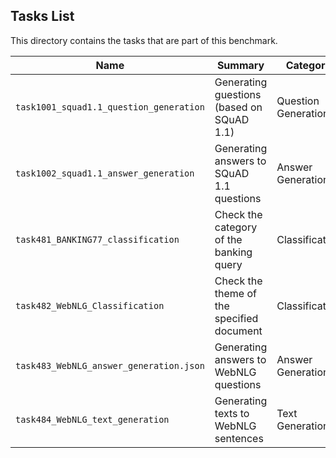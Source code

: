 ## Tasks List 

This directory contains the tasks that are part of this benchmark. 


Name | Summary | Category
---- | ----------- | --------
`task1001_squad1.1_question_generation` | Generating guestions (based on SQuAD 1.1) | Question Generation  
`task1002_squad1.1_answer_generation` | Generating answers to SQuAD 1.1 questions | Answer Generation
`task481_BANKING77_classification` | Check the category of the banking query | Classification
`task482_WebNLG_Classification` | Check the theme of the specified document | Classification
`task483_WebNLG_answer_generation.json` | Generating answers to WebNLG questions | Answer Generation
`task484_WebNLG_text_generation` | Generating texts to WebNLG sentences | Text Generation